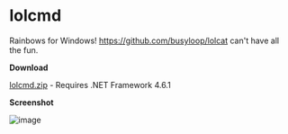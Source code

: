 # lolcmd
Rainbows for Windows! https://github.com/busyloop/lolcat can't have all the fun.

**Download**

[lolcmd.zip](https://github.com/rushfrisby/lolcmd/raw/master/lolcmd.zip) - Requires .NET Framework 4.6.1

**Screenshot**

![image](https://user-images.githubusercontent.com/574729/27543351-fcb9d6be-5a57-11e7-85c5-ad06426e362b.png)
